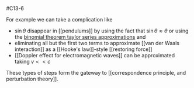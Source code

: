 #C13-6

For example we can take a complication like 
- $\sin \theta$ disappear in [[pendulums]] by using the fact that $\sin\theta \approx \theta$ or using the [binomial theorem taylor series approximations](obsidian://open?vault=Calculus%20Review&file=Discrete%20Calculus%2FFamilies%20of%20Taylor%20Series%2FBinomial%20function%20as%20its%20Taylor%20Series%20Expansion) and 
- eliminating all but the first two terms to approximate [[van der Waals interaction]] as a [[Hooke's law]]-style [[restoring force]]
- [[Doppler effect for electromagnetic waves]] can be approximated taking $v << c$

These types of steps form the gateway to [[correspondence principle, and perturbation theory]].